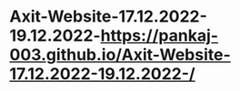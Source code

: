 # Axit-Website-17.12.2022-19.12.2022-https://pankaj-003.github.io/Axit-Website-17.12.2022-19.12.2022-/
